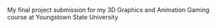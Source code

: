 My final project submission for my 3D Graphics and Animation Gaming course at Youngstown State University
